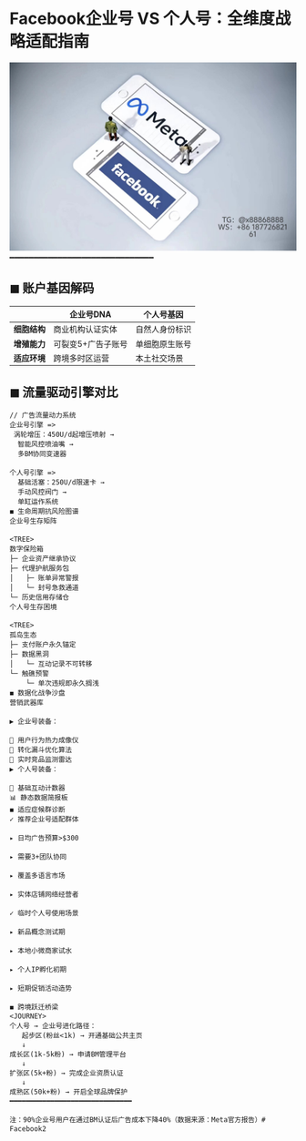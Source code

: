 # Facebook企业号 VS 个人号：全维度战略适配指南
 ![替代文字](84510a4422f70cca1910c56bd2fda4b.jpg)
━━━━━━━━━━━━━━━━━━━━━━━━━━━━━━
## ◼ 账户基因解码
|| 企业号DNA | 个人号基因 |
|---|---|---|
|**细胞结构**| 商业机构认证实体 | 自然人身份标识 |
|**增殖能力**| 可裂变5+广告子账号 | 单细胞原生账号 |
|**适应环境**| 跨境多时区运营 | 本土社交场景 |
## ◼ 流量驱动引擎对比
```d3
// 广告流量动力系统
企业号引擎 =>
 涡轮增压：450U/d起增压喷射 →
  智能风控喷油嘴 →
  多BM协同变速器
  
个人号引擎 =>
  基础活塞：250U/d限速卡 →
  手动风控阀门 →
  单缸运作系统
◼ 生命周期抗风险图谱
企业号生存矩阵

<TREE>
数字保险箱
├─ 企业资产继承协议
├─ 代理护航服务包
│   ├─ 账单异常警报
│   └─ 封号急救通道
└─ 历史信用存储仓
个人号生存困境

<TREE>
孤岛生态
├─ 支付账户永久锚定
├─ 数据黑洞
│   └─ 互动记录不可转移
└─ 触礁预警
    └─ 单次违规即永久搁浅
◼ 数据化战争沙盘
营销武器库

▶ 企业号装备：

🔭 用户行为热力成像仪
🎯 转化漏斗优化算法
📡 实时竞品监测雷达
▶ 个人号装备：

🔦 基础互动计数器
📊 静态数据简报板
◼ 适应症候群诊断
✓ 推荐企业号适配群体

▸ 日均广告预算>$300

▸ 需要3+团队协同

▸ 覆盖多语言市场

▸ 实体店铺网络经营者

✓ 临时个人号使用场景

▸ 新品概念测试期

▸ 本地小微商家试水

▸ 个人IP孵化初期

▸ 短期促销活动造势

◼ 跨境跃迁桥梁
<JOURNEY>
个人号 → 企业号进化路径：
   起步区(粉丝<1k) → 开通基础公共主页
   ↓
成长区(1k-5k粉) → 申请BM管理平台
   ↓
扩张区(5k+粉) → 完成企业资质认证
   ↓
成熟区(50k+粉) → 开启全球品牌保护
━━━━━━━━━━━━━━━━━━━━━━━━━━━━━━

注：90%企业号用户在通过BM认证后广告成本下降40%（数据来源：Meta官方报告）# Facebook2
